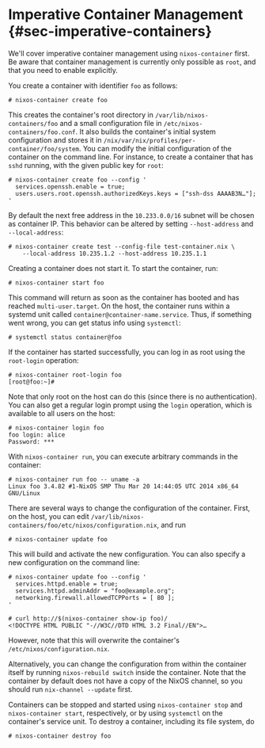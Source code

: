 # Imperative Container Management {#sec-imperative-containers}

We'll cover imperative container management using `nixos-container`
first. Be aware that container management is currently only possible as
`root`, and that you need to enable [](#opt-boot.enableContainers) explicitly.

You create a container with identifier `foo` as follows:

```ShellSession
# nixos-container create foo
```

This creates the container's root directory in `/var/lib/nixos-containers/foo`
and a small configuration file in `/etc/nixos-containers/foo.conf`. It also
builds the container's initial system configuration and stores it in
`/nix/var/nix/profiles/per-container/foo/system`. You can modify the
initial configuration of the container on the command line. For
instance, to create a container that has `sshd` running, with the given
public key for `root`:

```ShellSession
# nixos-container create foo --config '
  services.openssh.enable = true;
  users.users.root.openssh.authorizedKeys.keys = ["ssh-dss AAAAB3N…"];
'
```

By default the next free address in the `10.233.0.0/16` subnet will be
chosen as container IP. This behavior can be altered by setting
`--host-address` and `--local-address`:

```ShellSession
# nixos-container create test --config-file test-container.nix \
    --local-address 10.235.1.2 --host-address 10.235.1.1
```

Creating a container does not start it. To start the container, run:

```ShellSession
# nixos-container start foo
```

This command will return as soon as the container has booted and has
reached `multi-user.target`. On the host, the container runs within a
systemd unit called `container@container-name.service`. Thus, if
something went wrong, you can get status info using `systemctl`:

```ShellSession
# systemctl status container@foo
```

If the container has started successfully, you can log in as root using
the `root-login` operation:

```ShellSession
# nixos-container root-login foo
[root@foo:~]#
```

Note that only root on the host can do this (since there is no
authentication). You can also get a regular login prompt using the
`login` operation, which is available to all users on the host:

```ShellSession
# nixos-container login foo
foo login: alice
Password: ***
```

With `nixos-container run`, you can execute arbitrary commands in the
container:

```ShellSession
# nixos-container run foo -- uname -a
Linux foo 3.4.82 #1-NixOS SMP Thu Mar 20 14:44:05 UTC 2014 x86_64 GNU/Linux
```

There are several ways to change the configuration of the container.
First, on the host, you can edit
`/var/lib/nixos-containers/foo/etc/nixos/configuration.nix`, and run

```ShellSession
# nixos-container update foo
```

This will build and activate the new configuration. You can also specify
a new configuration on the command line:

```ShellSession
# nixos-container update foo --config '
  services.httpd.enable = true;
  services.httpd.adminAddr = "foo@example.org";
  networking.firewall.allowedTCPPorts = [ 80 ];
'

# curl http://$(nixos-container show-ip foo)/
<!DOCTYPE HTML PUBLIC "-//W3C//DTD HTML 3.2 Final//EN">…
```

However, note that this will overwrite the container's
`/etc/nixos/configuration.nix`.

Alternatively, you can change the configuration from within the
container itself by running `nixos-rebuild switch` inside the container.
Note that the container by default does not have a copy of the NixOS
channel, so you should run `nix-channel --update` first.

Containers can be stopped and started using `nixos-container
  stop` and `nixos-container start`, respectively, or by using
`systemctl` on the container's service unit. To destroy a container,
including its file system, do

```ShellSession
# nixos-container destroy foo
```
